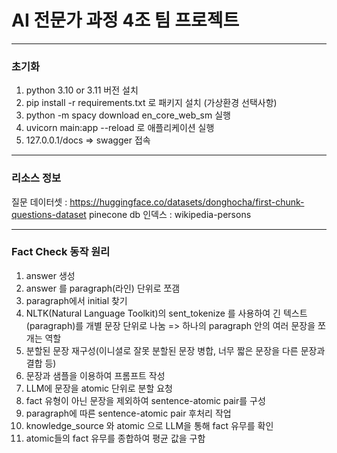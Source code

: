 # AI 전문가 과정 4조 팀 프로젝트

---
### 초기화
1. python 3.10 or 3.11 버전 설치
2. pip install -r requirements.txt 로 패키지 설치 (가상환경 선택사항)
3. python -m spacy download en_core_web_sm 실행
4. uvicorn main:app --reload 로 애플리케이션 실행
5. 127.0.0.1/docs => swagger 접속

---
### 리소스 정보
질문 데이터셋 : https://huggingface.co/datasets/donghocha/first-chunk-questions-dataset
pinecone db 인덱스 : wikipedia-persons 

---
### Fact Check 동작 원리
1. answer 생성
2. answer 를 paragraph(라인) 단위로 쪼갬
3. paragraph에서 initial 찾기
4. NLTK(Natural Language Toolkit)의 sent_tokenize 를 사용하여 긴 텍스트(paragraph)를 개별 문장 단위로 나눔
=> 하나의 paragraph 안의 여러 문장을 쪼개는 역할
5. 분할된 문장 재구성(이니셜로 잘못 분할된 문장 병합, 너무 짧은 문장을 다른 문장과 결합 등)
6. 문장과 샘플을 이용하여 프롬프트 작성
7. LLM에 문장을 atomic 단위로 분할 요청
8. fact 유형이 아닌 문장을 제외하여 sentence-atomic pair를 구성
9. paragraph에 따른 sentence-atomic pair 후처리 작업
10. knowledge_source 와 atomic 으로 LLM을 통해 fact 유무를 확인
11. atomic들의 fact 유무를 종합하여 평균 값을 구함
